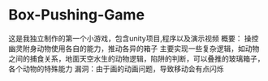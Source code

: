 # Box-Pushing-Game
这是我独立制作的第一个小游戏，包含unity项目,程序以及演示视频
概要：
操控幽灵附身动物使用各自的能力，推动各异的箱子
主要实现一些复杂逻辑，如动物之间的捕食关系，地面天空水生的动物逻辑，陷阱的判断，可以叠推的玻璃箱子，各个动物的特殊能力
漏洞：由于画的动画问题，导致移动会有点闪烁
